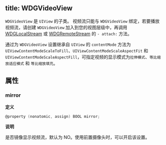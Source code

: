 title: WDGVideoView
---

`WDGVideoView` 是 `UIView` 的子类。
视频流只能与 `WDGVideoView` 绑定，若要播放视频流，请创建 `WDGVideoView` 加入到您的视图层级中，再调用 [WDGLocalStream](url_placeholder) 或 [WDGRemoteStream](url_placeholder) 的 `- attach:` 方法。

通过为 `WDGVideoView` 设置继承自 `UIView` 的 `contentMode` 方法为 `UIViewContentModeScaleToFill`、`UIViewContentModeScaleAspectFit` 和 `UIViewContentModeScaleAspectFill`，可指定视频的显示模式为`拉伸模式`、`等比缩放适应模式` 和 `等比缩放填充`。

## 属性

### mirror

**定义**

```objectivec
@property (nonatomic, assign) BOOL mirror;
```

**说明**

是否镜像显示视频流，默认为 NO。使用前置摄像头时，可以开启该设置。
